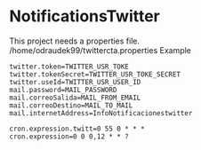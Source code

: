 # NotificationsTwitter

This project needs a properties file.
/home/odraudek99/twittercta.properties
Example
```
twitter.token=TWITTER_USR_TOKE
twitter.tokenSecret=TWITTER_USR_TOKE_SECRET
twitter.useId=TWITTER_USR_USER_ID
mail.password=MAIL_PASSWORD
mail.correoSalida=MAIL_FROM_EMAIL
mail.correoDestino=MAIL_TO_MAIL
mail.internetAddress=InfoNotificacionestwitter

cron.expression.twitt=0 55 0 * * *
cron.expression=0 0 0,12 * * ?
```

